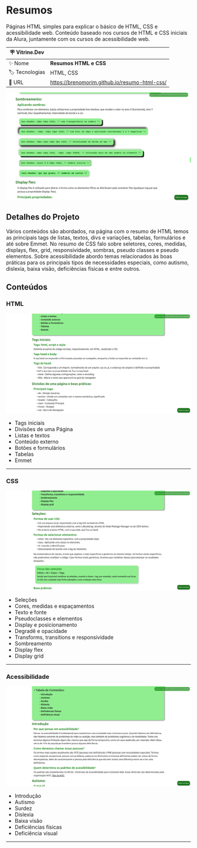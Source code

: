# Resumos

Páginas HTML simples para explicar o básico de HTML, CSS e acessibilidade web. Conteúdo baseado nos cursos de HTML e CSS iniciais da Alura, juntamente com os cursos de acessibilidade web.

| :placard: Vitrine.Dev |     |
| -------------  | --- |
| :sparkles: Nome        | **Resumos HTML e CSS**
| :label: Tecnologias | HTML, CSS
| :rocket: URL         | <https://brenomorim.github.io/resumo-html-css/>

![Seção sobre sombreamento com CSS](https://github.com/BrenoMorim/resumo-html-css/blob/main/imagem-do-projeto.png?raw=true#vitrinedev)

## Detalhes do Projeto

Vários conteúdos são abordados, na página com o resumo de HTML temos as principais tags de listas, textos, divs e variações, tabelas, formulários e até sobre Emmet. No resumo de CSS falo sobre seletores, cores, medidas, displays, flex, grid, responsividade, sombras, pseudo classes e pseudo elementos. Sobre acessibilidade abordo temas relacionados às boas práticas para os principais tipos de necessidades especiais, como autismo, dislexia, baixa visão, deficiências físicas e entre outros.

## Conteúdos

### HTML

![Início da página sobre HTML](./paginas/html.png)

- Tags iniciais
- Divisões de uma Página
- Listas e textos
- Conteúdo externo
- Botões e formulários
- Tabelas
- Emmet

---

### CSS

![Início da página sobre CSS](./paginas/css.png)

- Seleções
- Cores, medidas e espaçamentos
- Texto e fonte
- Pseudoclasses e elementos
- Display e posicionamento
- Degradê e opacidade
- Transforms, transitions e responsividade
- Sombreamento
- Display flex
- Display grid

---

### Acessibilidade

![Início da página sobre acessibilidade](./paginas/acessibilidade.png)

- Introdução
- Autismo
- Surdez
- Dislexia
- Baixa visão
- Deficiências físicas
- Deficiência visual

---
